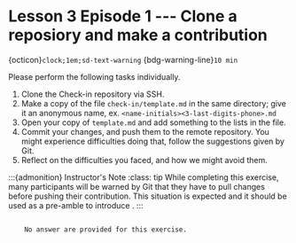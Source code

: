 
# Lesson 3 Episode 1 --- Clone a reposiory and make a contribution 
{octicon}`clock;1em;sd-text-warning` {bdg-warning-line}`10 min`


Please perform the following tasks individually.

1. Clone the Check-in repository via SSH.
1. Make a copy of the file `check-in/template.md` in the same directory; give it an anonymous name, ex. `<name-initials><3-last-digits-phone>.md`
1. Open your copy of `template.md` and add something to the lists in the file.
1. Commit your changes, and push them to the remote repository. You might experience difficulties doing that, follow the suggestions given by Git.
1. Reflect on the difficulties you faced, and how we might avoid them.

:::{admonition} Instructor's Note
:class: tip
While completing this exercise, many participants will be warned by Git that they have to pull changes before pushing their contribution. 
This situation is expected and it should be used as a pre-amble to introduce [](branching).
:::

```{dropdown} Answers

    No answer are provided for this exercise.

```